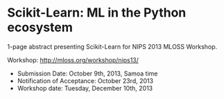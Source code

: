 Scikit-Learn: ML in the Python ecosystem
========================================

1-page abstract presenting Scikit-Learn for NIPS 2013 MLOSS Workshop.

Workshop: http://mloss.org/workshop/nips13/

- Submission Date: October 9th, 2013, Samoa time
- Notification of Acceptance: October 23rd, 2013
- Workshop date: Tuesday, December 10th, 2013
